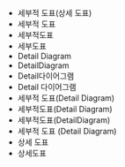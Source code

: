 - 세부적 도표(상세 도표)
- 세부적 도표
- 세부적도표
- 세부도표
- Detail Diagram
- DetailDiagram
- Detail다이어그램
- Detail 다이어그램
- 세부적 도표(Detail Diagram)
- 세부적도표(Detail Diagram)
- 세부적도표(DetailDiagram)
- 세부적 도표 (Detail Diagram)
- 상세 도표
- 상세도표